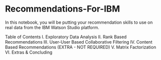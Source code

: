 # Recommendations-For-IBM
In this notebook, you will be putting your recommendation skills to use on real data from the IBM Watson Studio platform.


Table of Contents
I.   Exploratory Data Analysis
II.  Rank Based Recommendations
III. User-User Based Collaborative Filtering
IV.  Content Based Recommendations (EXTRA - NOT REQUIRED)
V.   Matrix Factorization
VI.  Extras & Concluding



